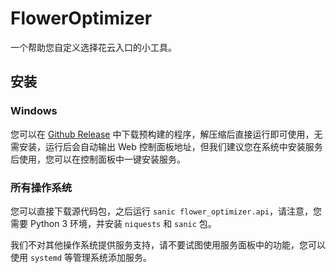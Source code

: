 # FlowerOptimizer

一个帮助您自定义选择花云入口的小工具。

## 安装

### Windows

您可以在 [Github Release](https://github.com/ProjectAegle/FlowerOptimizer/releases) 中下载预构建的程序，解压缩后直接运行即可使用，无需安装，运行后会自动输出 Web 控制面板地址，但我们建议您在系统中安装服务后使用，您可以在控制面板中一键安装服务。

### 所有操作系统

您可以直接下载源代码包，之后运行 `sanic flower_optimizer.api`，请注意，您需要 Python 3 环境，并安装 `niquests` 和 `sanic` 包。

我们不对其他操作系统提供服务支持，请不要试图使用服务面板中的功能，您可以使用 `systemd` 等管理系统添加服务。

